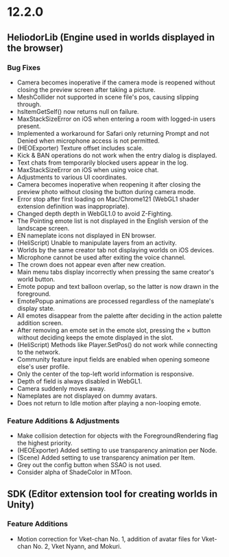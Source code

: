 # 12.2.0

## HeliodorLib (Engine used in worlds displayed in the browser)

### Bug Fixes
- Camera becomes inoperative if the camera mode is reopened without closing the preview screen after taking a picture.
- MeshCollider not supported in scene file's pos, causing slipping through.
- hsItemGetSelf() now returns null on failure.
- MaxStackSizeError on iOS when entering a room with logged-in users present.
- Implemented a workaround for Safari only returning Prompt and not Denied when microphone access is not permitted.
- (HEOExporter) Texture offset includes scale.
- Kick & BAN operations do not work when the entry dialog is displayed.
- Text chats from temporarily blocked users appear in the log.
- MaxStackSizeError on iOS when using voice chat.
- Adjustments to various UI coordinates.
- Camera becomes inoperative when reopening it after closing the preview photo without closing the button during camera mode.
- Error stop after first loading on Mac/Chrome121 (WebGL1 shader extension definition was inappropriate).
- Changed depth depth in WebGL1.0 to avoid Z-Fighting.
- The Pointing emote list is not displayed in the English version of the landscape screen.
- EN nameplate icons not displayed in EN browser.
- (HeliScript) Unable to manipulate layers from an activity.
- Worlds by the same creator tab not displaying worlds on iOS devices.
- Microphone cannot be used after exiting the voice channel.
- The crown does not appear even after new creation.
- Main menu tabs display incorrectly when pressing the same creator's world button.
- Emote popup and text balloon overlap, so the latter is now drawn in the foreground.
- EmotePopup animations are processed regardless of the nameplate's display state.
- All emotes disappear from the palette after deciding in the action palette addition screen.
- After removing an emote set in the emote slot, pressing the × button without deciding keeps the emote displayed in the slot.
- (HeliScript) Methods like Player.SetPos() do not work while connecting to the network.
- Community feature input fields are enabled when opening someone else's user profile.
- Only the center of the top-left world information is responsive.
- Depth of field is always disabled in WebGL1.
- Camera suddenly moves away.
- Nameplates are not displayed on dummy avatars.
- Does not return to Idle motion after playing a non-looping emote.

### Feature Additions & Adjustments
- Make collision detection for objects with the ForegroundRendering flag the highest priority.
- (HEOExporter) Added setting to use transparency animation per Node.
- (Scene) Added setting to use transparency animation per Item.
- Grey out the config button when SSAO is not used.
- Consider alpha of ShadeColor in MToon.

## SDK (Editor extension tool for creating worlds in Unity)

### Feature Additions
- Motion correction for Vket-chan No. 1, addition of avatar files for Vket-chan No. 2, Vket Nyann, and Mokuri.

